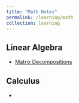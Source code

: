 ```yaml
---
title: "Math Notes"
permalink: /learning/math
collection: learning
---
```


## Linear Algebra 
- [Matrix Decompositions](/files/Matrix%20Decompositions.pdf)

## Calculus 
- 

